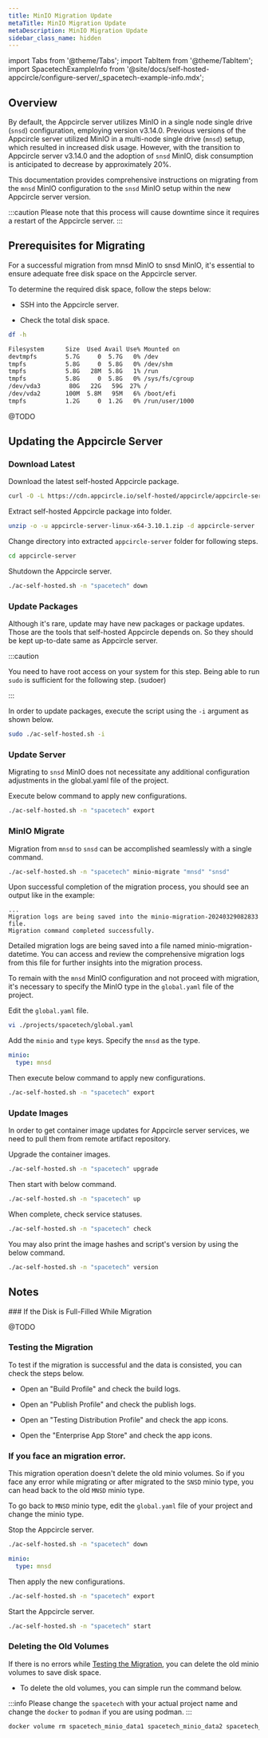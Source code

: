 ```yaml
---
title: MinIO Migration Update
metaTitle: MinIO Migration Update
metaDescription: MinIO Migration Update
sidebar_class_name: hidden
---
```


import Tabs from '@theme/Tabs';
import TabItem from '@theme/TabItem';
import SpacetechExampleInfo from '@site/docs/self-hosted-appcircle/configure-server/\_spacetech-example-info.mdx';

## Overview

By default, the Appcircle server utilizes MinIO in a single node single drive (`snsd`) configuration, employing version v3.14.0. Previous versions of the Appcircle server utilized MinIO in a multi-node single drive (`mnsd`) setup, which resulted in increased disk usage. However, with the transition to Appcircle server v3.14.0 and the adoption of `snsd` MinIO, disk consumption is anticipated to decrease by approximately 20%.

This documentation provides comprehensive instructions on migrating from the `mnsd` MinIO configuration to the `snsd` MinIO setup within the new Appcircle server version.

:::caution
Please note that this process will cause downtime since it requires a restart of the Appcircle server.
:::

## Prerequisites for Migrating

For a successful migration from mnsd MinIO to snsd MinIO, it's essential to ensure adequate free disk space on the Appcircle server.

To determine the required disk space, follow the steps below:

- SSH into the Appcircle server.

- Check the total disk space.

```bash
df -h
```

```bash
Filesystem      Size  Used Avail Use% Mounted on
devtmpfs        5.7G     0  5.7G   0% /dev
tmpfs           5.8G     0  5.8G   0% /dev/shm
tmpfs           5.8G   28M  5.8G   1% /run
tmpfs           5.8G     0  5.8G   0% /sys/fs/cgroup
/dev/vda3        80G   22G   59G  27% /
/dev/vda2       100M  5.8M   95M   6% /boot/efi
tmpfs           1.2G     0  1.2G   0% /run/user/1000
```

@TODO

## Updating the Appcircle Server

### Download Latest

Download the latest self-hosted Appcircle package.

```bash
curl -O -L https://cdn.appcircle.io/self-hosted/appcircle/appcircle-server-linux-x64-3.10.1.zip
```

Extract self-hosted Appcircle package into folder.

```bash
unzip -o -u appcircle-server-linux-x64-3.10.1.zip -d appcircle-server
```

Change directory into extracted `appcircle-server` folder for following steps.

```bash
cd appcircle-server
```

<SpacetechExampleInfo />

Shutdown the Appcircle server.

```bash
./ac-self-hosted.sh -n "spacetech" down
```

### Update Packages

Although it's rare, update may have new packages or package updates. Those are the tools that self-hosted Appcircle depends on. So they should be kept up-to-date same as Appcircle server.

:::caution

You need to have root access on your system for this step. Being able to run `sudo` is sufficient for the following step. (sudoer)

:::

In order to update packages, execute the script using the `-i` argument as shown below.

```bash
sudo ./ac-self-hosted.sh -i
```

### Update Server

<Tabs>
  <TabItem value="snsd" label="Migrate to SNSD MinIO (Recommended)" default>

Migrating to `snsd` MinIO does not necessitate any additional configuration adjustments in the global.yaml file of the project.

Execute below command to apply new configurations.

```bash
./ac-self-hosted.sh -n "spacetech" export
```

### MinIO Migrate

Migration from `mnsd` to `snsd` can be accomplished seamlessly with a single command.

```bash
./ac-self-hosted.sh -n "spacetech" minio-migrate "mnsd" "snsd"
```

Upon successful completion of the migration process, you should see an output like in the example:

```text
...
Migration logs are being saved into the minio-migration-20240329082833 file.
Migration command completed successfully.
```

Detailed migration logs are being saved into a file named minio-migration-datetime.
You can access and review the comprehensive migration logs from this file for further insights into the migration process.

  </TabItem>

  <TabItem value="mnsd" label="Stay With MNSD MinIO">

To remain with the `mnsd` MinIO configuration and not proceed with migration, it's necessary to specify the MinIO type in the `global.yaml` file of the project.

Edit the `global.yaml` file.

```bash
vi ./projects/spacetech/global.yaml
```

Add the `minio` and `type` keys. Specify the `mnsd` as the type.

```yaml
minio:
  type: mnsd
```

Then execute below command to apply new configurations.

```bash
./ac-self-hosted.sh -n "spacetech" export
```

  </TabItem>

</Tabs>

### Update Images

In order to get container image updates for Appcircle server services, we need to pull them from remote artifact repository.

Upgrade the container images.

```bash
./ac-self-hosted.sh -n "spacetech" upgrade
```

Then start with below command.

```bash
./ac-self-hosted.sh -n "spacetech" up
```

When complete, check service statuses.

```bash
./ac-self-hosted.sh -n "spacetech" check
```

You may also print the image hashes and script's version by using the below command.

```bash
./ac-self-hosted.sh -n "spacetech" version
```

## Notes

### If the Disk is Full-Filled While Migration

@TODO

### Testing the Migration

To test if the migration is successful and the data is consisted, you can check the steps below.

- Open an "Build Profile" and check the build logs.

- Open an "Publish Profile" and check the publish logs.

- Open an "Testing Distribution Profile" and check the app icons.

- Open the "Enterprise App Store" and check the app icons.

### If you face an migration error.

This migration operation doesn't delete the old minio volumes. So if you face any error while migrating or after migrated to the `SNSD` minio type, you can head back to the old `MNSD` minio type.

To go back to `MNSD` minio type, edit the `global.yaml` file of your project and change the minio type.

Stop the Appcircle server.

```bash
./ac-self-hosted.sh -n "spacetech" down
```

```yaml
minio:
  type: mnsd
```

Then apply the new configurations.

```bash
./ac-self-hosted.sh -n "spacetech" export
```

Start the Appcircle server.

```bash
./ac-self-hosted.sh -n "spacetech" start
```

### Deleting the Old Volumes

If there is no errors while [Testing the Migration](#testing-the-migration), you can delete the old minio volumes to save disk space.

- To delete the old volumes, you can simple run the command below.

:::info
Please change the `spacetech` with your actual project name and change the `docker` to `podman` if you are using podman.
:::

```bash
docker volume rm spacetech_minio_data1 spacetech_minio_data2 spacetech_minio_data3 spacetech_minio_data4
```
